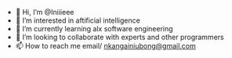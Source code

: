 - 👋 Hi, I’m @Iniiieee
- 👀 I’m interested in aftificial intelligence
- 🌱 I’m currently learning alx software engineering
- 💞️ I’m looking to collaborate with experts and other programmers
- 📫 How to reach me email/ nkangainiubong@gmail.com

<!---
Iniiieee/Iniiieee is a ✨ special ✨ repository because its `README.md` (this file) appears on your GitHub profile.
You can click the Preview link to take a look at your changes.
--->
